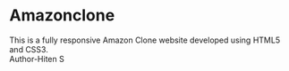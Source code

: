 # Amazonclone
This is a fully responsive Amazon Clone website developed using HTML5 and CSS3. 
<br>
Author-Hiten S
